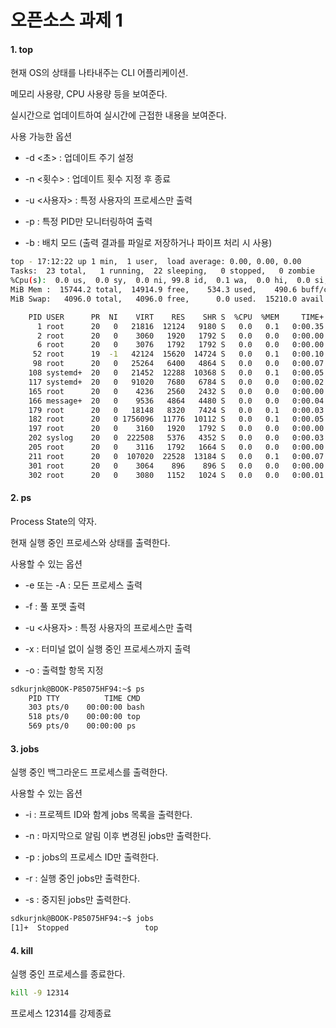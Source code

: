 # 오픈소스 과제 1

#### 1. top
현재 OS의 상태를 나타내주는 CLI 어플리케이션.

메모리 사용량, CPU 사용량 등을 보여준다.

실시간으로 업데이트하여 실시간에 근접한 내용을 보여준다.

사용 가능한 옵션

* -d <초> : 업데이트 주기 설정

* -n <횟수> : 업데이트 횟수 지정 후 종료

* -u <사용자> : 특정 사용자의 프로세스만 출력

* -p <PID> : 특정 PID만 모니터링하여 출력

* -b : 배치 모드 (출력 결과를 파일로 저장하거나 파이프 처리 시 사용)

```bash
top - 17:12:22 up 1 min,  1 user,  load average: 0.00, 0.00, 0.00
Tasks:  23 total,   1 running,  22 sleeping,   0 stopped,   0 zombie
%Cpu(s):  0.0 us,  0.0 sy,  0.0 ni, 99.8 id,  0.1 wa,  0.0 hi,  0.0 si,  0.0 st
MiB Mem :  15744.2 total,  14914.9 free,    534.3 used,    490.6 buff/cache
MiB Swap:   4096.0 total,   4096.0 free,      0.0 used.  15210.0 avail Mem

    PID USER      PR  NI    VIRT    RES    SHR S  %CPU  %MEM     TIME+ COMMAND
      1 root      20   0   21816  12124   9180 S   0.0   0.1   0:00.35 systemd
      2 root      20   0    3060   1920   1792 S   0.0   0.0   0:00.00 init-systemd(Ub
      6 root      20   0    3076   1792   1792 S   0.0   0.0   0:00.00 init
     52 root      19  -1   42124  15620  14724 S   0.0   0.1   0:00.10 systemd-journal
     98 root      20   0   25264   6400   4864 S   0.0   0.0   0:00.07 systemd-udevd
    108 systemd+  20   0   21452  12288  10368 S   0.0   0.1   0:00.05 systemd-resolve
    117 systemd+  20   0   91020   7680   6784 S   0.0   0.0   0:00.02 systemd-timesyn
    165 root      20   0    4236   2560   2432 S   0.0   0.0   0:00.00 cron
    166 message+  20   0    9536   4864   4480 S   0.0   0.0   0:00.04 dbus-daemon
    179 root      20   0   18148   8320   7424 S   0.0   0.1   0:00.03 systemd-logind
    182 root      20   0 1756096  11776  10112 S   0.0   0.1   0:00.05 wsl-pro-service
    197 root      20   0    3160   1920   1792 S   0.0   0.0   0:00.00 agetty
    202 syslog    20   0  222508   5376   4352 S   0.0   0.0   0:00.03 rsyslogd
    205 root      20   0    3116   1792   1664 S   0.0   0.0   0:00.00 agetty
    211 root      20   0  107020  22528  13184 S   0.0   0.1   0:00.07 unattended-upgr
    301 root      20   0    3064    896    896 S   0.0   0.0   0:00.00 SessionLeader
    302 root      20   0    3080   1152   1024 S   0.0   0.0   0:00.01 Relay(303)
```

#### 2. ps
Process State의 약자.

현재 실행 중인 프로세스와 상태를 출력한다.

사용할 수 있는 옵션

* -e 또는 -A : 모든 프로세스 출력

* -f : 풀 포맷 출력

* -u <사용자> : 특정 사용자의 프로세스만 출력

* -x : 터미널 없이 실행 중인 프로세스까지 출력

* -o : 출력할 항목 지정

```bash
sdkurjnk@BOOK-P85075HF94:~$ ps
    PID TTY          TIME CMD
    303 pts/0    00:00:00 bash
    518 pts/0    00:00:00 top
    569 pts/0    00:00:00 ps
```

#### 3. jobs
실행 중인 백그라운드 프로세스를 출력한다.

사용할 수 있는 옵션

* -i : 프로젝트 ID와 함계 jobs 목록을 출력한다.

* -n : 마지막으로 알림 이후 변경된 jobs만 출력한다.

* -p : jobs의 프로세스 ID만 출력한다.

* -r : 실행 중인 jobs만 출력한다.

* -s : 중지된 jobs만 출력한다.

```bash
sdkurjnk@BOOK-P85075HF94:~$ jobs
[1]+  Stopped                 top
```

#### 4. kill
실행 중인 프로세스를 종료한다.

```bash
kill -9 12314
```
프로세스 12314를 강제종료
